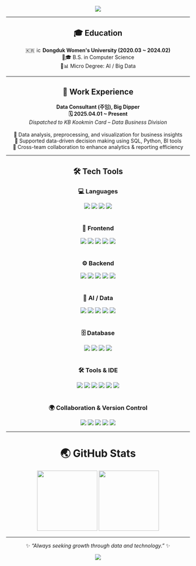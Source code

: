 <div align="center">

<!-- Header -->
<p>
  <img src="https://capsule-render.vercel.app/api?type=waving&color=gradient&height=220&section=header&text=🌸%20Yeji%20Park%20🌸&fontSize=42&fontAlign=50&fontAlignY=40&animation=twinkling&desc=Computer%20Science%20%7C%20Data%20Analysis%20%7C%20AI/BigData&descAlign=50&descAlignY=60" />
</p>

---

## 🎓 Education
<p>
  🇰🇷 <img src="https://theseedwikifile.theseed.io/35/3575d1948fdd0c47ab08fad2fa54eb174b616f7d0daf786d1804e5e004c8c22b.webp" alt="icon" width="14" height="14">  
  <b>Dongduk Women's University (2020.03 ~ 2024.02)</b><br/>
  🔹🎓 B.S. in Computer Science <br/>
  🔹📊 Micro Degree: AI / Big Data
</p>

---

## 💼 Work Experience
<p>
  <b>Data Consultant (주임), Big Dipper</b><br/>
  <b>🗓️ 2025.04.01 ~ Present</b><br/>
  <i>Dispatched to KB Kookmin Card – Data Business Division</i> <br/><br/>
  🔹 Data analysis, preprocessing, and visualization for business insights<br/>
  🔹 Supported data-driven decision making using SQL, Python, BI tools<br/>
  🔹 Cross-team collaboration to enhance analytics & reporting efficiency
</p>

---

## 🛠️ Tech Tools  

<p>
  
<!-- Language -->
### 💻 Languages <br/>
<img src="https://img.shields.io/badge/Java-FFFFFF?style=for-the-badge&logo=openjdk&logoColor=black"/> 
<img src="https://img.shields.io/badge/C-A8B9CC?style=for-the-badge&logo=c&logoColor=black"/>
<img src="https://img.shields.io/badge/Python-3776AB?style=for-the-badge&logo=python&logoColor=white"/>
<img src="https://img.shields.io/badge/Kotlin-0095D5?style=for-the-badge&logo=kotlin&logoColor=white"/><br/><br/>

<!-- Frontend -->
### 🎨 Frontend<br/>
<img src="https://img.shields.io/badge/HTML5-E34F26?style=for-the-badge&logo=html5&logoColor=white"/>
<img src="https://img.shields.io/badge/CSS3-1572B6?style=for-the-badge&logo=css3&logoColor=white"/>
<img src="https://img.shields.io/badge/JavaScript-F7DF1E?style=for-the-badge&logo=javascript&logoColor=black"/>
<img src="https://img.shields.io/badge/React-61DAFB?style=for-the-badge&logo=react&logoColor=black"/>
<img src="https://img.shields.io/badge/Flutter-02569B?style=for-the-badge&logo=flutter&logoColor=white"/><br/><br/>

<!-- Backend -->
### ⚙️ Backend <br/>
<img src="https://img.shields.io/badge/Spring-6DB33F?style=for-the-badge&logo=spring&logoColor=white"/>
<img src="https://img.shields.io/badge/SpringBoot-6DB33F?style=for-the-badge&logo=springboot&logoColor=white"/>
<img src="https://img.shields.io/badge/MyBatis-35A69E?style=for-the-badge&logoColor=white"/>
<img src="https://img.shields.io/badge/JSP-007396?style=for-the-badge&logo=java&logoColor=white"/>
<img src="https://img.shields.io/badge/JDBC-007396?style=for-the-badge&logo=java&logoColor=white"/><br/><br/>

<!-- AI Tools -->
### 🤖 AI / Data<br/>
<img src="https://img.shields.io/badge/PyTorch-EE4C2C?style=for-the-badge&logo=pytorch&logoColor=white"/>
<img src="https://img.shields.io/badge/TensorFlow-FF6F00?style=for-the-badge&logo=tensorflow&logoColor=white"/>
<img src="https://img.shields.io/badge/Pandas-150458?style=for-the-badge&logo=pandas&logoColor=white"/>
<img src="https://img.shields.io/badge/NumPy-013243?style=for-the-badge&logo=numpy&logoColor=white"/>
<img src="https://img.shields.io/badge/OpenCV-5C3EE8?style=for-the-badge&logo=opencv&logoColor=white"/><br/><br/>

<!-- Database -->
### 🗄️ Database<br/>
<img src="https://img.shields.io/badge/Oracle-F80000?style=for-the-badge&logo=oracle&logoColor=white"/>
<img src="https://img.shields.io/badge/MySQL-4479A1?style=for-the-badge&logo=mysql&logoColor=white"/>
<img src="https://img.shields.io/badge/Apache%20Hive-FDEE21?style=for-the-badge&logo=apachehive&logoColor=black"/>
<img src="https://img.shields.io/badge/Apache%20Impala-FF6600?style=for-the-badge&logo=apache&logoColor=white"/><br/><br/>

<!-- Tools & IDE -->
### 🛠️ Tools & IDE<br/>
<img src="https://img.shields.io/badge/Eclipse-2C2255?style=for-the-badge&logo=eclipse&logoColor=white"/>
<img src="https://img.shields.io/badge/IntelliJIDEA-000000?style=for-the-badge&logo=intellijidea&logoColor=white"/>
<img src="https://img.shields.io/badge/VSCode-007ACC?style=for-the-badge&logo=visualstudiocode&logoColor=white"/>
<img src="https://img.shields.io/badge/Jupyter-F37626?style=for-the-badge&logo=jupyter&logoColor=white"/>
<img src="https://img.shields.io/badge/Google%20Colab-F9AB00?style=for-the-badge&logo=googlecolab&logoColor=white"/>
<img src="https://img.shields.io/badge/Android%20Studio-3DDC84?style=for-the-badge&logo=androidstudio&logoColor=white"/><br/><br/>

<!-- Collaboration & Version Control -->
### 🌍 Collaboration & Version Control<br/>
<img src="https://img.shields.io/badge/Git-F05032?style=for-the-badge&logo=git&logoColor=white"/>
<img src="https://img.shields.io/badge/GitHub-181717?style=for-the-badge&logo=github&logoColor=white"/>
<img src="https://img.shields.io/badge/Notion-000000?style=for-the-badge&logo=notion&logoColor=white"/>
<img src="https://img.shields.io/badge/Figma-F24E1E?style=for-the-badge&logo=figma&logoColor=white"/>
<img src="https://img.shields.io/badge/Zoom-2D8CFF?style=for-the-badge&logo=zoom&logoColor=white"/>
</p>

---

# 🌏 GitHub Stats  
<p>
  <img src="https://github-readme-stats.vercel.app/api?username=Li5ht&show_icons=true&theme=omni" height="165"/>
  <img src="https://github-readme-stats.vercel.app/api/top-langs/?username=Li5ht&layout=compact&langs_count=6&theme=omni" height="165"/>
</p>

---

✨ _“Always seeking growth through data and technology.”_ ✨  

<!-- Footer -->
<p>
  <img src="https://capsule-render.vercel.app/api?type=waving&color=gradient&height=140&section=footer"/>
</p>

</div>
